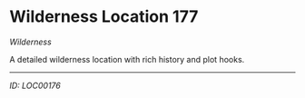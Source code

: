 # Wilderness Location 177

*Wilderness*

A detailed wilderness location with rich history and plot hooks.

---
*ID: LOC00176*